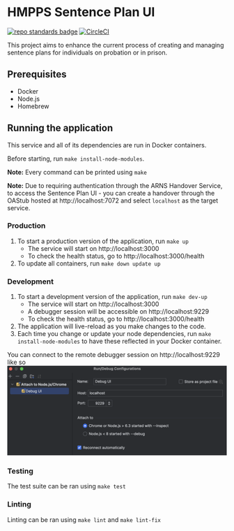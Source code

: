# HMPPS Sentence Plan UI
[![repo standards badge](https://img.shields.io/badge/dynamic/json?color=blue&style=flat&logo=github&label=MoJ%20Compliant&query=%24.result&url=https%3A%2F%2Foperations-engineering-reports.cloud-platform.service.justice.gov.uk%2Fapi%2Fv1%2Fcompliant_public_repositories%2Fhmpps-sentence-plan-ui)](https://operations-engineering-reports.cloud-platform.service.justice.gov.uk/public-github-repositories.html#hmpps-sentence-plan-ui "Link to report")
[![CircleCI](https://circleci.com/gh/ministryofjustice/hmpps-sentence-plan-ui/tree/main.svg?style=svg)](https://circleci.com/gh/ministryofjustice/hmpps-sentence-plan-ui)

This project aims to enhance the current process of creating and managing 
sentence plans for individuals on probation or in prison.

## Prerequisites
- Docker
- Node.js
- Homebrew

## Running the application
This service and all of its dependencies are run in Docker containers.

Before starting, run `make install-node-modules`.

**Note:** Every command can be printed using `make`

**Note:** Due to requiring authentication through the ARNS Handover Service,
to access the Sentence Plan UI - you can create a handover through the OAStub 
hosted at http://localhost:7072 and select `localhost` as the target service.

### Production
1. To start a production version of the application, run `make up`
    - The service will start on http://localhost:3000
    - To check the health status, go to http://localhost:3000/health
2. To update all containers, run `make down update up`

### Development
1. To start a development version of the application, run `make dev-up`
    - The service will start on http://localhost:3000
    - A debugger session will be accessible on http://localhost:9229
    - To check the health status, go to http://localhost:3000/health
2. The application will live-reload as you make changes to the code.
3. Each time you change or update your node dependencies, run `make install-node-modules` to have these
   reflected in your Docker container.

You can connect to the remote debugger session on http://localhost:9229 like so
[![API docs](https://github.com/ministryofjustice/hmpps-strengths-based-needs-assessments-ui/blob/main/.readme/debugger.png?raw=true)]()

### Testing
The test suite can be ran using `make test`

### Linting
Linting can be ran using `make lint` and `make lint-fix`